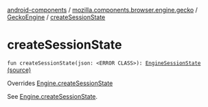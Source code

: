 [android-components](../../index.md) / [mozilla.components.browser.engine.gecko](../index.md) / [GeckoEngine](index.md) / [createSessionState](./create-session-state.md)

# createSessionState

`fun createSessionState(json: <ERROR CLASS>): `[`EngineSessionState`](../../mozilla.components.concept.engine/-engine-session-state/index.md) [(source)](https://github.com/mozilla-mobile/android-components/blob/master/components/browser/engine-gecko-beta/src/main/java/mozilla/components/browser/engine/gecko/GeckoEngine.kt#L116)

Overrides [Engine.createSessionState](../../mozilla.components.concept.engine/-engine/create-session-state.md)

See [Engine.createSessionState](../../mozilla.components.concept.engine/-engine/create-session-state.md).

